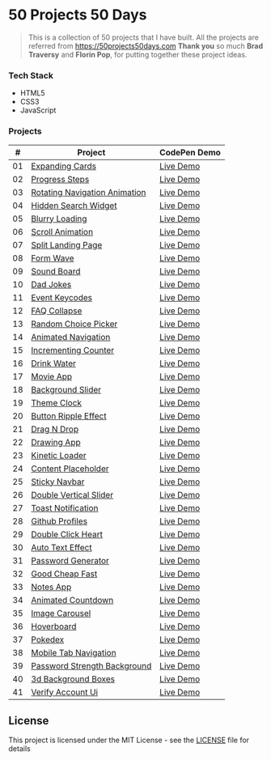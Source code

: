 # 50 Projects 50 Days

> This is a collection of 50 projects that I have built.
> All the projects are referred from https://50projects50days.com
> **Thank you** so much **Brad Traversy** and **Florin Pop**, for putting together these project ideas.

### Tech Stack
- HTML5
- CSS3
- JavaScript

### Projects

|  #  | Project                                                                                                                    | CodePen Demo                                                      |
| :-: | -------------------------------------------------------------------------------------------------------------------------- | ------------------------------------------------------------------|
| 01  | [Expanding Cards](https://github.com/ankeshp03/50-projects-50-days/tree/main/expanding-cards)                              | [Live Demo](https://codepen.io/ankeshp03/full/eYgZmOq)            |
| 02  | [Progress Steps](https://github.com/ankeshp03/50-projects-50-days/tree/main/progress-steps)                                | [Live Demo](https://codepen.io/ankeshp03/full/MWJyPZv)            |
| 03  | [Rotating Navigation Animation](https://github.com/ankeshp03/50-projects-50-days/tree/main/rotating-navigation-animation/) | [Live Demo](https://codepen.io/ankeshp03/full/VwPjmvX/)           |
| 04  | [Hidden Search Widget](https://github.com/ankeshp03/50-projects-50-days/tree/main/hidden-search-widget)                    | [Live Demo](https://codepen.io/ankeshp03/full/ZELpOOJ/)           |
| 05  | [Blurry Loading](https://github.com/ankeshp03/50-projects-50-days/tree/main/blurry-loading)                                | [Live Demo](https://codepen.io/ankeshp03/full/ZELBeEx/)           |
| 06  | [Scroll Animation](https://github.com/ankeshp03/50-projects-50-days/tree/main/scroll-animation)                            | [Live Demo](https://codepen.io/ankeshp03/full/mdRRVar/)           |
| 07  | [Split Landing Page](https://github.com/ankeshp03/50-projects-50-days/tree/main/split-landing-page)                        | [Live Demo](https://codepen.io/ankeshp03/full/rNjyNgz/)           |
| 08  | [Form Wave](https://github.com/ankeshp03/50-projects-50-days/tree/main/form-wave)                                          | [Live Demo](https://codepen.io/ankeshp03/full/vYgxRRr/)           |
| 09  | [Sound Board](https://github.com/ankeshp03/50-projects-50-days/tree/main/sound-board)                                      | [Live Demo](https://codepen.io/ankeshp03/full/yLgMdNW/)           |
| 10  | [Dad Jokes](https://github.com/ankeshp03/50-projects-50-days/tree/main/dad-jokes)                                          | [Live Demo](https://codepen.io/ankeshp03/full/MWJmpjb/)           |
| 11  | [Event Keycodes](https://github.com/ankeshp03/50-projects-50-days/tree/main/event-keycodes)                                | [Live Demo](https://codepen.io/ankeshp03/full/zYNwwxm/)           |
| 12  | [FAQ Collapse](https://github.com/ankeshp03/50-projects-50-days/tree/main/faq-collapse)                                    | [Live Demo](https://codepen.io/ankeshp03/full/eYgWegY/)           |
| 13  | [Random Choice Picker](https://github.com/ankeshp03/50-projects-50-days/tree/main/random-choice-picker)                    | [Live Demo](https://codepen.io/ankeshp03/full/dyNWrQV/)           |
| 14  | [Animated Navigation](https://github.com/ankeshp03/50-projects-50-days/tree/main/animated-navigation)                      | [Live Demo](https://codepen.io/ankeshp03/full/GRrmLwV/)           |
| 15  | [Incrementing Counter](https://github.com/ankeshp03/50-projects-50-days/tree/main/incrementing-counter)                    | [Live Demo](https://codepen.io/ankeshp03/full/XWpaXRj/)           |
| 16  | [Drink Water](https://github.com/ankeshp03/50-projects-50-days/tree/main/drink-water)                                      | [Live Demo](https://codepen.io/ankeshp03/full/jOyLrbz/)           |
| 17  | [Movie App](https://github.com/ankeshp03/50-projects-50-days/tree/main/movie-app)                                          | [Live Demo](https://cdpn.io/ankeshp03/debug/vYgexwa/xJAjOeBqELvk) |
| 18  | [Background Slider](https://github.com/ankeshp03/50-projects-50-days/tree/main/background-slider)                          | [Live Demo](https://codepen.io/ankeshp03/full/wvgpqYj/)           |
| 19  | [Theme Clock](https://github.com/ankeshp03/50-projects-50-days/tree/main/theme-clock)                                      | [Live Demo](https://codepen.io/ankeshp03/full/zYNpRGr/)           |
| 20  | [Button Ripple Effect](https://github.com/ankeshp03/50-projects-50-days/tree/main/button-ripple-effect)                    | [Live Demo](https://codepen.io/ankeshp03/full/OJWzKoO/)           |
| 21  | [Drag N Drop](https://github.com/ankeshp03/50-projects-50-days/tree/main/drag-n-drop)                                      | [Live Demo](https://codepen.io/ankeshp03/full/zYNRGqv/)           |
| 22  | [Drawing App](https://github.com/ankeshp03/50-projects-50-days/tree/main/drawing-app)                                      | [Live Demo](https://codepen.io/ankeshp03/full/VwPxeXo/)           |
| 23  | [Kinetic Loader](https://github.com/ankeshp03/50-projects-50-days/tree/main/kinetic-loader)                                | [Live Demo](https://codepen.io/ankeshp03/full/XWpZdMm/)           |
| 24  | [Content Placeholder](https://github.com/ankeshp03/50-projects-50-days/tree/main/content-placeholder)                      | [Live Demo](https://codepen.io/ankeshp03/full/PoWQbpa/)           |
| 25  | [Sticky Navbar](https://github.com/ankeshp03/50-projects-50-days/tree/main/sticky-navigation)                              | [Live Demo](https://codepen.io/ankeshp03/full/MWJBZya/)           |
| 26  | [Double Vertical Slider](https://github.com/ankeshp03/50-projects-50-days/tree/main/double-vertical-slider)                | [Live Demo](https://codepen.io/ankeshp03/full/YzNOKpb/)           |
| 27  | [Toast Notification](https://github.com/ankeshp03/50-projects-50-days/tree/main/toast-notification)                        | [Live Demo](https://codepen.io/ankeshp03/full/VwPErqj/)           |
| 28  | [Github Profiles](https://github.com/ankeshp03/50-projects-50-days/tree/main/github-profiles)                              | [Live Demo](https://codepen.io/ankeshp03/full/poRQKQN/)           |
| 29  | [Double Click Heart](https://github.com/ankeshp03/50-projects-50-days/tree/main/double-click-heart)                        | [Live Demo](https://codepen.io/ankeshp03/full/NWdeqjZ/)           |
| 30  | [Auto Text Effect](https://github.com/ankeshp03/50-projects-50-days/tree/main/auto-text-effect)                            | [Live Demo](https://codepen.io/ankeshp03/full/MWJBdgm/)           |
| 31  | [Password Generator](https://github.com/ankeshp03/50-projects-50-days/tree/main/password-generator)                        | [Live Demo](https://codepen.io/ankeshp03/full/WNRPZqe/)           |
| 32  | [Good Cheap Fast](https://github.com/ankeshp03/50-projects-50-days/tree/main/good-cheap-fast)                              | [Live Demo](https://codepen.io/ankeshp03/full/mdRvGKO/)           |
| 33  | [Notes App](https://github.com/ankeshp03/50-projects-50-days/tree/main/notes-app)                                          | [Live Demo](https://codepen.io/ankeshp03/full/bGEjWGW/)           |
| 34  | [Animated Countdown](https://github.com/ankeshp03/50-projects-50-days/tree/main/animated-countdown)                        | [Live Demo](https://codepen.io/ankeshp03/full/ExZMwWa/)           |
| 35  | [Image Carousel](https://github.com/ankeshp03/50-projects-50-days/tree/main/image-carousel)                                | [Live Demo](https://codepen.io/ankeshp03/full/GRraQLE/)           |
| 36  | [Hoverboard](https://github.com/ankeshp03/50-projects-50-days/tree/main/hoverboard)                                        | [Live Demo](https://codepen.io/ankeshp03/full/vYgqXMw/)           |
| 37  | [Pokedex](https://github.com/ankeshp03/50-projects-50-days/tree/main/pokedex)                                              | [Live Demo](https://codepen.io/ankeshp03/full/GRrVXZd/)           |
| 38  | [Mobile Tab Navigation](https://github.com/ankeshp03/50-projects-50-days/tree/main/mobile-tab-navigation)                  | [Live Demo](https://codepen.io/ankeshp03/full/Rwpwbae/)           |
| 39  | [Password Strength Background](https://github.com/ankeshp03/50-projects-50-days/tree/main/password-strength-background)    | [Live Demo](https://codepen.io/ankeshp03/full/MWpWaYO/)           |
| 40  | [3d Background Boxes](https://github.com/ankeshp03/50-projects-50-days/tree/main/3d-boxes-background)                      | [Live Demo](https://codepen.io/ankeshp03/full/rNyaJLx/)           |
| 41  | [Verify Account Ui](https://github.com/ankeshp03/50-projects-50-days/tree/main/verify-account-ui)                          | [Live Demo](https://codepen.io/ankeshp03/full/zYZxemw/)           |
<!--           -
| 42  | [Live User Filter](https://github.com/ankeshp03/50-projects-50-days/tree/main/live-user-filter)                            | [Live Demo](https://codepen.io/ankeshp03/full/VwPjmvX/)           |
| 43  | [Feedback Ui Design](https://github.com/ankeshp03/50-projects-50-days/tree/main/feedback-ui-design)                        | [Live Demo](https://codepen.io/ankeshp03/full/VwPjmvX/)           |
| 44  | [Custom Range Slider](https://github.com/ankeshp03/50-projects-50-days/tree/main/custom-range-slider)                      | [Live Demo](https://codepen.io/ankeshp03/full/VwPjmvX/)           |
| 45  | [Netflix Mobile Navigation](https://github.com/ankeshp03/50-projects-50-days/tree/main/netflix-mobile-navigation)          | [Live Demo](https://codepen.io/ankeshp03/full/VwPjmvX/)           |
| 46  | [Quiz App](https://github.com/ankeshp03/50-projects-50-days/tree/main/quiz-app)                                            | [Live Demo](https://codepen.io/ankeshp03/full/VwPjmvX/)           |
| 47  | [Testimonial Box Switcher](https://github.com/ankeshp03/50-projects-50-days/tree/main/testimonial-box-switcher)            | [Live Demo](https://codepen.io/ankeshp03/full/VwPjmvX/)           |
| 48  | [Random Image Feed](https://github.com/ankeshp03/50-projects-50-days/tree/main/random-image-generator)                     | [Live Demo](https://codepen.io/ankeshp03/full/VwPjmvX/)           |
| 49  | [Todo List](https://github.com/ankeshp03/50-projects-50-days/tree/main/todo-list)                                          | [Live Demo](https://codepen.io/ankeshp03/full/VwPjmvX/)           |
| 50  | [Insect Catch Game](https://github.com/ankeshp03/50-projects-50-days/tree/main/insect-catch-game)                          | [Live Demo](https://codepen.io/ankeshp03/full/VwPjmvX/)           |
--->

## License

This project is licensed under the MIT License - see the [LICENSE](LICENSE) file for details